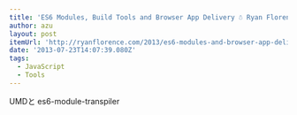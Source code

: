 ```yaml
---
title: 'ES6 Modules, Build Tools and Browser App Delivery ☃ Ryan Florence Online'
author: azu
layout: post
itemUrl: 'http://ryanflorence.com/2013/es6-modules-and-browser-app-delivery/'
date: '2013-07-23T14:07:39.080Z'
tags:
  - JavaScript
  - Tools
---
```

UMDと es6-module-transpiler
